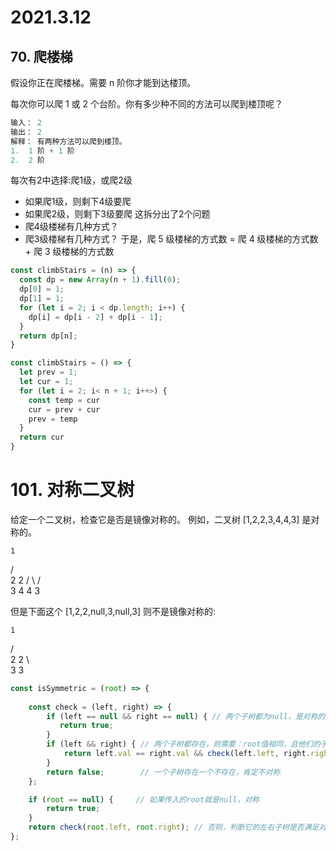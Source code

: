 # 2021.3.12

## 70. 爬楼梯

假设你正在爬楼梯。需要 n 阶你才能到达楼顶。

每次你可以爬 1 或 2 个台阶。你有多少种不同的方法可以爬到楼顶呢？

```javascript
输入： 2
输出： 2
解释： 有两种方法可以爬到楼顶。
1.  1 阶 + 1 阶
2.  2 阶
```
每次有2中选择:爬1级，或爬2级
  - 如果爬1级，则剩下4级要爬
  - 如果爬2级，则剩下3级要爬
这拆分出了2个问题
  - 爬4级楼梯有几种方式？
  - 爬3级楼梯有几种方式？
于是，爬 5 级楼梯的方式数 = 爬 4 级楼梯的方式数 + 爬 3 级楼梯的方式数

```javascript
const climbStairs = (n) => {
  const dp = new Array(n + 1).fill(0);
  dp[0] = 1;
  dp[1] = 1;
  for (let i = 2; i < dp.length; i++) {
    dp[i] = dp[i - 2] + dp[i - 1];
  }
  return dp[n];
}

```


```javascript
const climbStairs = () => {
  let prev = 1;
  let cur = 1;
  for (let i = 2; i< n + 1; i++>) {
    const temp = cur
    cur = prev + cur
    prev = temp
  }
  return cur
}
```

# 101. 对称二叉树
给定一个二叉树，检查它是否是镜像对称的。
例如，二叉树 [1,2,2,3,4,4,3] 是对称的。

    1
   / \
  2   2
 / \ / \
3  4 4  3

但是下面这个 [1,2,2,null,3,null,3] 则不是镜像对称的:

    1
   / \
  2   2
   \   \
   3    3

```javascript
const isSymmetric = (root) => {
  
    const check = (left, right) => {
        if (left == null && right == null) { // 两个子树都为null，是对称的
           return true;
        }
        if (left && right) { // 两个子树都存在，则需要：root值相同，且他们的子树也满足镜像
            return left.val == right.val && check(left.left, right.right) && check(left.right, right.left);
        }
        return false;        // 一个子树存在一个不存在，肯定不对称
    };

    if (root == null) {     // 如果传入的root就是null，对称
        return true;
    }           
    return check(root.left, root.right); // 否则，判断它的左右子树是否满足对称
};
```